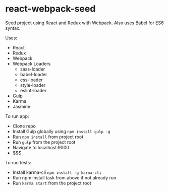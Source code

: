react-webpack-seed
=======================

Seed project using React and Redux with Webpack.  Also uses Babel for ES6 syntax.

Uses:

* React
* Redux
* Webpack
* Webpack Loaders
    * sass-loader
    * babel-loader
    * css-loader
    * style-loader
    * eslint-loader
* Gulp
* Karma
* Jasmine


To run app:

* Clone repo
* Install Gulp globally using `npm install gulp -g`
* Run `npm install` from project root
* Run `gulp` from the project root
* Navigate to localhost:9000
* $$$

To run tests:

* Install karma-cli `npm install -g karma-cli`
* Run npm install task from above if not already run
* Run `karma start` from the project root




